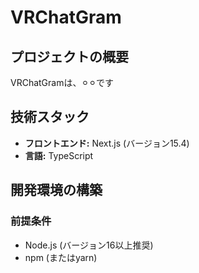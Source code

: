 # VRChatGram

## プロジェクトの概要

VRChatGramは、⚪︎⚪︎です

## 技術スタック

* **フロントエンド:** Next.js (バージョン15.4)
* **言語:** TypeScript

## 開発環境の構築

### 前提条件
* Node.js (バージョン16以上推奨)
* npm (またはyarn)
